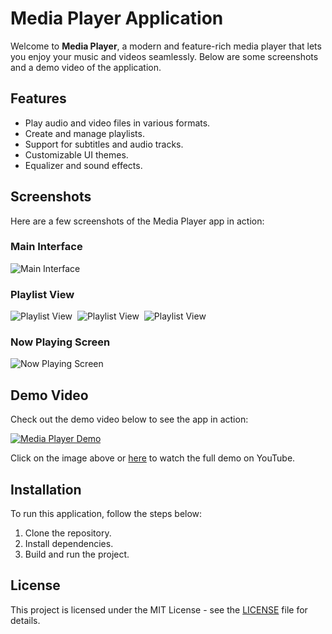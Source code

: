 # Media Player Application

Welcome to **Media Player**, a modern and feature-rich media player that lets you enjoy your music and videos seamlessly. Below are some screenshots and a demo video of the application.

## Features
- Play audio and video files in various formats.
- Create and manage playlists.
- Support for subtitles and audio tracks.
- Customizable UI themes.
- Equalizer and sound effects.

## Screenshots

Here are a few screenshots of the Media Player app in action:

### Main Interface
![Main Interface](./screenshots/1.jpg)

### Playlist View
![Playlist View](./screenshots/2.jpg)&nbsp;&nbsp;![Playlist View](./screenshots/3.jpg)&nbsp;&nbsp;![Playlist View](./screenshots/4.jpg)

### Now Playing Screen
![Now Playing Screen](./screenshots/4.jpg)

## Demo Video

Check out the demo video below to see the app in action:

[![Media Player Demo](./screenshots/1.jpg)](https://youtu.be/UX_Gqoeq4HE)

Click on the image above or [here](https://youtu.be/UX_Gqoeq4HE) to watch the full demo on YouTube.

## Installation

To run this application, follow the steps below:
1. Clone the repository.
2. Install dependencies.
3. Build and run the project.

## License
This project is licensed under the MIT License - see the [LICENSE](LICENSE) file for details.
